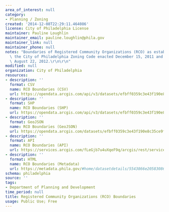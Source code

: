 ```yaml
---
area_of_interest: null
category:
- Planning / Zoning
created: '2014-12-08T22:29:11.464086'
license: City of Philadelphia License
maintainer: Pauline Loughlin
maintainer_email: pauline.loughlin@phila.gov
maintainer_link: null
maintainer_phone: null
notes: "Boundaries of Registered Community Organizations (RCO) as established under\
  \ the City of Philadelphia Zoning Code enacted December 15, 2011 and made effective\
  \ August 22, 2012.\r\n\r\n"
modified: null
organization: City of Philadelphia
resources:
- description: ''
  format: CSV
  name: RCO Boundaries (CSV)
  url: https://opendata.arcgis.com/api/v3/datasets/efbff0359c3e43f190e8c35ce9fa71d6_0/downloads/data?format=csv&spatialRefId=4326
- description: ''
  format: SHP
  name: RCO Boundaries (SHP)
  url: https://opendata.arcgis.com/api/v3/datasets/efbff0359c3e43f190e8c35ce9fa71d6_0/downloads/data?format=shp&spatialRefId=4326
- description: ''
  format: GeoJSON
  name: RCO Boundaries (GeoJSON)
  url: https://opendata.arcgis.com/datasets/efbff0359c3e43f190e8c35ce9fa71d6_0.geojson
- description: ''
  format: API
  name: RCO Boundaries (API)
  url: https://services.arcgis.com/fLeGjb7u4uXqeF9q/arcgis/rest/services/Zoning_RCO/FeatureServer/0/query?outFields=*&where=1%3D1
- description: ''
  format: HTML
  name: RCO Boundaries (Metadata)
  url: https://metadata.phila.gov/#home/datasetdetails/5543866e20583086178c4f20/representationdetails/55438ab59b989a05172d0d57/
schema: philadelphia
source: ''
tags:
- Department of Planning and Development
time_period: null
title: Registered Community Organizations (RCO) Boundaries
usage: Public Use; Free
---
```

